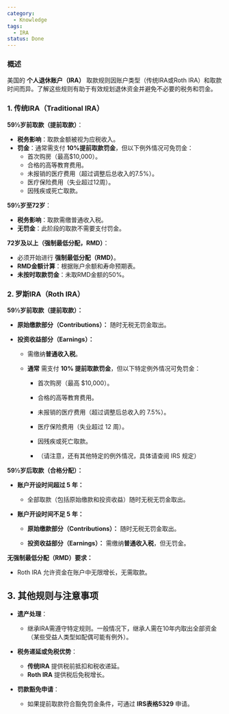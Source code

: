 ```yaml
---
category:
  - Knowledge
tags:
  - IRA
status: Done
---
```

### 概述
美国的 **个人退休账户（IRA）** 取款规则因账户类型（传统IRA或Roth IRA）和取款时间而异。了解这些规则有助于有效规划退休资金并避免不必要的税务和罚金。

### 1. 传统IRA（Traditional IRA）

**59½岁前取款（提前取款）**：
  - **税务影响**：取款金额被视为应税收入。
  - **罚金**：通常需支付 **10%提前取款罚金**，但以下例外情况可免罚金：
    - 首次购房（最高$10,000）。
    - 合格的高等教育费用。
    - 未报销的医疗费用（超过调整后总收入的7.5%）。
    - 医疗保险费用（失业超过12周）。
    - 因残疾或死亡取款。

**59½岁至72岁**：
  - **税务影响**：取款需缴普通收入税。
  - **无罚金**：此阶段的取款不需要支付罚金。
  
**72岁及以上（强制最低分配，RMD）**：
  - 必须开始进行 **强制最低分配（RMD）**。
  - **RMD金额计算**：根据账户余额和寿命预期表。
  - **未按时取款罚金**：未取RMD金额的50%。

### 2. 罗斯IRA（Roth IRA）

**59½岁前取款（提前取款）：**

- **原始缴款部分（Contributions）：** 随时无税无罚金取出。
    
- **投资收益部分（Earnings）：**
    
    - 需缴纳**普通收入税**。
        
    - **通常** 需支付 **10% 提前取款罚金**，但以下特定例外情况可免罚金：
        
        - 首次购房（最高 $10,000）。
            
        - 合格的高等教育费用。
            
        - 未报销的医疗费用（超过调整后总收入的 7.5%）。
            
        - 医疗保险费用（失业超过 12 周）。
            
        - 因残疾或死亡取款。
            
        - （请注意，还有其他特定的例外情况，具体请查阅 IRS 规定）
            

**59½岁后取款（合格分配）：**

- **账户开设时间超过 5 年：**
    
    - 全部取款（包括原始缴款和投资收益）随时无税无罚金取出。
        
- **账户开设时间不足 5 年：**
    
    - **原始缴款部分（Contributions）：** 随时无税无罚金取出。
        
    - **投资收益部分（Earnings）：** 需缴纳**普通收入税**，但无罚金。
        

**无强制最低分配（RMD）要求：**

- Roth IRA 允许资金在账户中无限增长，无需取款。

## 3. 其他规则与注意事项

- **遗产处理**：
  - 继承IRA需遵守特定规则。一般情况下，继承人需在10年内取出全部资金（某些受益人类型如配偶可能有例外）。

- **税务递延或免税优势**：
  - **传统IRA** 提供税前抵扣和税收递延。
  - **Roth IRA** 提供税后免税增长。

- **罚款豁免申请**：
  - 如果提前取款符合豁免罚金条件，可通过 **IRS表格5329** 申请。

